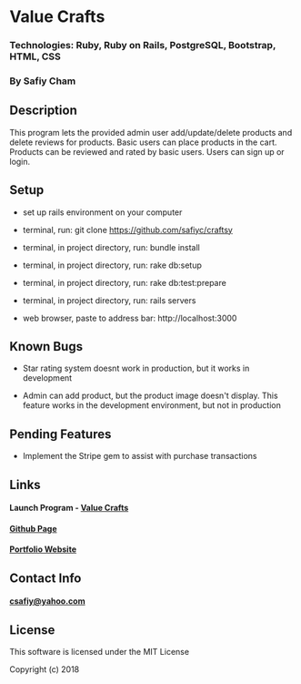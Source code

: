 # Value Crafts

### Technologies: Ruby, Ruby on Rails, PostgreSQL, Bootstrap, HTML, CSS

### By Safiy Cham

## Description

This program lets the provided admin user add/update/delete products and delete reviews for products. Basic users can place products in the cart. Products can be reviewed and rated by basic users. Users can sign up or login.

## Setup

* set up rails environment on your computer

* terminal, run: git clone https://github.com/safiyc/craftsy

* terminal, in project directory, run: bundle install

* terminal, in project directory, run: rake db:setup

* terminal, in project directory, run: rake db:test:prepare

* terminal, in project directory, run: rails servers

* web browser, paste to address bar: http://localhost:3000

## Known Bugs

* Star rating system doesnt work in production, but it works in development

* Admin can add product, but the product image doesn't display. This feature works in the development environment, but not in production

## Pending Features

* Implement the Stripe gem to assist with purchase transactions

## Links

#### Launch Program - <a href="https://value-crafts.herokuapp.com" target="_blank" markdown="1">Value Crafts</a>

#### <a href="https://github.com/safiyc/craftsy.git" target="_blank" markdown="1">Github Page</a>

#### <a href="http://www.safiycham.com/" target="_blank" markdown="1">Portfolio Website</a>

## Contact Info

#### csafiy@yahoo.com

## License

This software is licensed under the MIT License

Copyright (c) 2018